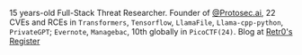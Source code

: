 15 years-old Full-Stack Threat Researcher. Founder of [@Protosec.ai](https://protosec.ai), 22 CVEs and RCEs in `Transformers`, `Tensorflow`, `LlamaFile`, `Llama-cpp-python`, `PrivateGPT`; `Evernote`, `Managebac`, 10th globally in `PicoCTF(24)`. Blog at [Retr0's Register](https://0reg.dev)
